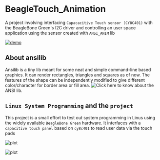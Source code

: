 # BeagleTouch_Animation


A project involving interfacing `Capacacitive Touch sensor (CY8C401)` with the BeagleBone Green's I2C driver and controlling an user space application using the sensor created with `ANSI_ANIM` lib

[![demo](https://asciinema.org/a/KrGRTQtL0rXSZ9Z1SKNgOhWBE.svg)](https://asciinema.org/a/KrGRTQtL0rXSZ9Z1SKNgOhWBE)

## About ansilib

Ansilib is a tiny lib meant for some neat and simple command-line based graphics. It can render rectangles, triangles and squares as of now.
The features of the shape can be independently modified to give different color/character for border area or fill area.
![Click here](https://github.com/CodeOn-ArK/ansi_anim) to know about the ANSI lib.

## `Linux System Programming` and the `project`

This project is a small effort to test out system programming in Linus using the widely available `BeagleBone Green` hardware.
It interfaces with a `capacitive touch panel` based on `cy8c401`  to read user data via the touch pads

![plot](https://files.seeedstudio.com/wiki/Grove-Capacitive_Touch_Slide_Sensor-CY8C4014LQI/img/main.jpg)



![plot](https://files.seeedstudio.com/wiki/Grove-Capacitive_Touch_Slide_Sensor-CY8C4014LQI/img/pin_out_back.jpg)
